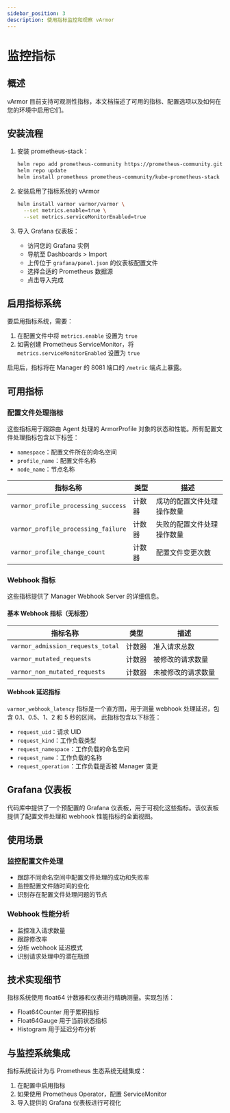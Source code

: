 ```yaml
---
sidebar_position: 3
description: 使用指标监控和观察 vArmor
---
```


# 监控指标

## 概述
vArmor 目前支持可观测性指标，本文档描述了可用的指标、配置选项以及如何在您的环境中启用它们。

## 安装流程
1. 安装 prometheus-stack：
   ```bash
   helm repo add prometheus-community https://prometheus-community.github.io/helm-charts
   helm repo update
   helm install prometheus prometheus-community/kube-prometheus-stack
   ```

2. 安装启用了指标系统的 vArmor
   ```bash
   helm install varmor varmor/varmor \
     --set metrics.enable=true \
     --set metrics.serviceMonitorEnabled=true
   ```

3. 导入 Grafana 仪表板：
    - 访问您的 Grafana 实例
    - 导航至 Dashboards > Import
    - 上传位于 `grafana/panel.json` 的仪表板配置文件
    - 选择合适的 Prometheus 数据源
    - 点击导入完成

## 启用指标系统
要启用指标系统，需要：
1. 在配置文件中将 `metrics.enable` 设置为 `true`
2. 如需创建 Prometheus ServiceMonitor，将 `metrics.serviceMonitorEnabled` 设置为 `true`

启用后，指标将在 Manager 的 8081 端口的 `/metric` 端点上暴露。

## 可用指标

### 配置文件处理指标
这些指标用于跟踪由 Agent 处理的 ArmorProfile 对象的状态和性能。所有配置文件处理指标包含以下标签：
- `namespace`：配置文件所在的命名空间
- `profile_name`：配置文件名称
- `node_name`：节点名称

| 指标名称 | 类型 | 描述 |
|------------|------|-------------|
| `varmor_profile_processing_success` | 计数器 | 成功的配置文件处理操作数量 |
| `varmor_profile_processing_failure` | 计数器 | 失败的配置文件处理操作数量 |
| `varmor_profile_change_count` | 计数器 | 配置文件变更次数 |

### Webhook 指标
这些指标提供了 Manager Webhook Server 的详细信息。

#### 基本 Webhook 指标（无标签）
| 指标名称 | 类型 | 描述 |
|------------|------|-------------|
| `varmor_admission_requests_total` | 计数器 | 准入请求总数 |
| `varmor_mutated_requests` | 计数器 | 被修改的请求数量 |
| `varmor_non_mutated_requests` | 计数器 | 未被修改的请求数量 |

#### Webhook 延迟指标
`varmor_webhook_latency` 指标是一个直方图，用于测量 webhook 处理延迟，包含 0.1、0.5、1、2 和 5 秒的区间。
此指标包含以下标签：
- `request_uid`：请求 UID
- `request_kind`：工作负载类型
- `request_namespace`：工作负载的命名空间
- `request_name`：工作负载的名称
- `request_operation`：工作负载是否被 Manager 变更

## Grafana 仪表板
代码库中提供了一个预配置的 Grafana 仪表板，用于可视化这些指标。该仪表板提供了配置文件处理和 webhook 性能指标的全面视图。

## 使用场景

### 监控配置文件处理
- 跟踪不同命名空间中配置文件处理的成功和失败率
- 监控配置文件随时间的变化
- 识别存在配置文件处理问题的节点

### Webhook 性能分析
- 监控准入请求数量
- 跟踪修改率
- 分析 webhook 延迟模式
- 识别请求处理中的潜在瓶颈

## 技术实现细节
指标系统使用 float64 计数器和仪表进行精确测量。实现包括：
- Float64Counter 用于累积指标
- Float64Gauge 用于当前状态指标
- Histogram 用于延迟分布分析

## 与监控系统集成
指标系统设计为与 Prometheus 生态系统无缝集成：
1. 在配置中启用指标
2. 如果使用 Prometheus Operator，配置 ServiceMonitor
3. 导入提供的 Grafana 仪表板进行可视化